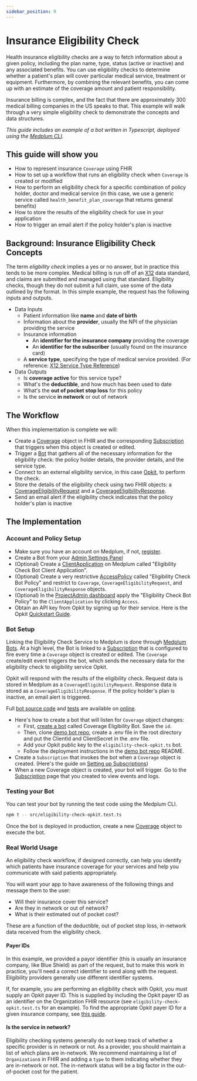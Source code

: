 ```yaml
---
sidebar_position: 9
---
```


# Insurance Eligibility Check

Health insurance eligibility checks are a way to fetch information about a given policy, including the plan name, type, status (active or inactive) and any associated benefits. You can use eligibility checks to determine whether a patient's plan will cover particular medical service, treatment or equipment. Furthermore, by combining the relevant benefits, you can come up with an estimate of the coverage amount and patient responsibility.

Insurance billing is complex, and the fact that there are approximately 300 medical billing companies in the US speaks to that. This example will walk through a very simple eligibility check to demonstrate the concepts and data structures.

_This guide includes an example of a bot written in Typescript, deployed using the [Medplum CLI](https://github.com/medplum/medplum-demo-bots)._

## This guide will show you

- How to represent insurance `Coverage` using FHIR
- How to set up a workflow that runs an eligibility check when `Coverage` is created or modified
- How to perform an eligibility check for a specific combination of policy holder, doctor and medical service (in this case, we use a generic service called `health_benefit_plan_coverage` that returns general benefits)
- How to store the results of the eligibility check for use in your application
- How to trigger an email alert if the policy holder's plan is inactive

## Background: Insurance Eligibility Check Concepts

The term _eligbility check_ implies a yes or no answer, but in practice this tends to be more complex. Medical billing is run off of an [X12](https://x12.org/products/by-industry) data standard, and claims are submitted and managed using that standard. Eligibility checks, though they do not submit a full claim, use some of the data outlined by the format. In this simple example, the request has the following inputs and outputs.

- Data Inputs
  - Patient information like **name** and **date of birth**
  - Information about the **provider**, usually the NPI of the physician providing the service
  - Insurance information
    - An **identifier for the insurance company** providing the coverage
    - An **identifier for the subscriber** (usually found on the insurance card)
  - A **service type**, specifying the type of medical service provided. (For reference: [X12 Service Type Reference](https://x12.org/codes/service-type-codes))
- Data Outputs
  - Is **coverage active** for this service type?
  - What's the **deductible**, and how much has been used to date
  - What's the **out of pocket stop loss** for this policy
  - Is the service **in network** or out of network

## The Workflow

When this implementation is complete we will:

- Create a [Coverage](https://app.medplum.com/Coverage) object in FHIR and the corresponding [Subscription](https://app.medplum.com/Subscription) that triggers when this object is created or edited.
- Trigger a [Bot](https://app.medplum.com/Bot) that gathers all of the necessary information for the eligibility check: the policy holder details, the provider details, and the service type.
- Connect to an external eligibility service, in this case [Opkit](https://opkit.co/), to perform the check.
- Store the details of the eligibility check using two FHIR objects: a [CoverageEligibilityRequest](https://app.medplum.com/CoverageEligibilityRequest) and a [CoverageEligibilityResponse](https://app.medplum.com/CoverageEligibilityResponse).
- Send an email alert if the eligibility check indicates that the policy holder's plan is inactive

## The Implementation

### Account and Policy Setup

- Make sure you have an account on Medplum, if not, [register](https://app.medplum.com/register).
- Create a Bot from your [Admin Settings Panel](https://app.medplum.com/admin/project)
- (Optional) Create a [ClientApplication](https://app.medplum.com/admin/project) on Medplum called "Eligibility Check Bot Client Application".
- (Optional) Create a very restrictive [AccessPolicy](https://app.medplum.com/AccessPolicy) called "Eligibility Check Bot Policy" and restrict to `Coverage`, `CoverageEligibilityRequest`, and `CoverageEligibilityResponse` objects.
- (Optional) In the [ProjectAdmin dashboard](https://app.medplum.com/admin/project) apply the "Eligibility Check Bot Policy" to the `ClientApplication` by clicking `Access`.
- Obtain an API key from Opkit by signing up for their service. Here is the Opkit [Quickstart Guide](https://docs.opkit.co/docs/introduction).

### Bot Setup

Linking the Eligibility Check Service to Medplum is done through [Medplum Bots](https://app.medplum.com/Bot). At a high level, the Bot is linked to a [Subscription](https://app.medplum.com/Subscription) that is configured to fire every time a `Coverage` object is created or edited. The `Coverage` create/edit event triggers the bot, which sends the necessary data for the eligibility check to eligibility service Opkit.

Opkit will respond with the results of the eligibility check. Request data is stored in Medplum as a `CoverageEligibilityRequest`. Response data is stored as a `CoverageEligibilityResponse`. If the policy holder's plan is inactive, an email alert is triggered.

Full [bot source code](https://github.com/medplum/medplum-demo-bots/blob/main/src/eligibility-check-opkit.ts) and [tests](https://github.com/medplum/medplum-demo-bots/blob/main/src/eligibility-check-opkit.test.ts) are available on [online](https://github.com/medplum/medplum-demo-bots).

- Here's how to create a bot that will listen for `Coverage` object changes:
  - First, [create a bot](https://app.medplum.com/admin/project) called Coverage Eligibility Bot. Save the `id`.
  - Then, clone [demo bot repo](https://github.com/medplum/medplum-demo-bots), create a .env file in the root directory and put the ClientId and ClientSecret in the .env file.
  - Add your Opkit public key to the `eligibility-check-opkit.ts` bot.
  - Follow the deployment instructions in the [demo bot repo](https://github.com/medplum/medplum-demo-bots) README.
- Create a `Subscription` that invokes the bot when a `Coverage` object is created. (Here's the guide on [Setting up Subscriptions](./bot-basics#executing-automatically-using-a-subscription))
- When a new Coverage object is created, your bot will trigger. Go to the [Subscription](https://app.medplum.com/Subscription) page that you created to view events and logs.

### Testing your Bot

You can test your bot by running the test code using the Medplum CLI.

```bash
npm t -- src/eligibility-check-opkit.test.ts
```

Once the bot is deployed in production, create a new [Coverage](https://app.medplum.com/Coverage) object to execute the bot.

### Real World Usage

An eligibility check workflow, if designed correctly, can help you identify which patients have insurance coverage for your services and help you communicate with said patients appropriately.

You will want your app to have awareness of the following things and message them to the user:

- Will their insurance cover this service?
- Are they in network or out of network?
- What is their estimated out of pocket cost?

These are a function of the deductible, out of pocket stop loss, in-network data received from the eligibility check.

#### Payer IDs

In this example, we provided a payor identifier (this is usually an insurance company, like Blue Shield) as part of the request, but to make this work in practice, you'll need a correct identifier to send along with the request. Eligibility providers generally use different identifier systems.

If, for example, you are performing an eligibility check with Opkit, you must supply an Opkit payer ID. This is supplied by including the Opkit payer ID as an identifier on the Organization FHIR resource (see `eligibility-check-opkit.test.ts` for an example). To find the appropriate Opkit payer ID for a given insurance company, see [this guide](https://docs.opkit.co/docs/faq#which-payer-should-i-use).

#### Is the service in network?

Eligibility checking systems generally do not keep track of whether a specific provider is in network or not. As a provider, you should maintain a list of which plans are in-network. We recommend maintaining a list of `Organization`s in FHIR and adding a `type` to them indicating whether they are in-network or not. The in-network status will be a big factor in the out-of-pocket cost for the patient.
